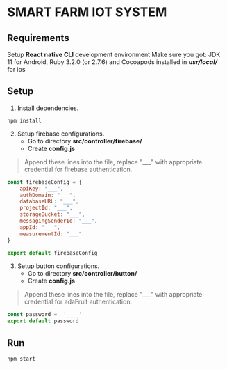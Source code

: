 # SMART FARM IOT SYSTEM
## Requirements
Setup **React native CLI** development environment
Make sure you got: JDK 11 for Android, Ruby 3.2.0 (or 2.7.6) and Cocoapods installed in ***usr/local/*** for ios
## Setup
1. Install dependencies.
``` shell
npm install
```

2. Setup firebase configurations.
    * Go to directory **src/controller/firebase/**
    * Create **config.js**
> Append these lines into the file, replace "___" with appropriate credential for firebase authentication.

``` javascript
const firebaseConfig = {
    apiKey: "___",
    authDomain: "___",
    databaseURL: "___",
    projectId: "___",
    storageBucket: "___",
    messagingSenderId: "___",
    appId: "___",
    measurementId: "___"
}

export default firebaseConfig

```

3. Setup button configurations.
    * Go to directory **src/controller/button/**
    * Create **config.js**
> Append these lines into the file, replace "___" with appropriate credential for adaFruit authentication.

``` javascript
const password =  '____'
export default password

```

## Run
``` bash
npm start
```
